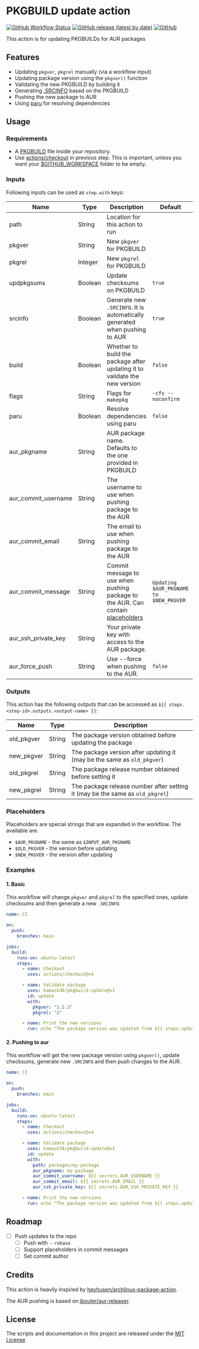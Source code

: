 # PKGBUILD update action

[![GitHub Workflow Status](https://img.shields.io/github/actions/workflow/status/kamack38/pkgbuild-update/CD.yml?label=CI&style=flat-square)](https://github.com/kamack38/pkgbuild-update/actions)
[![GitHub release (latest by date)](https://img.shields.io/github/v/release/kamack38/pkgbuild-update?style=flat-square)](https://github.com/kamack38/pkgbuild-update/releases)
[![GitHub](https://img.shields.io/github/license/kamack38/pkgbuild-update?style=flat-square)](./LICENSE)

This action is for updating PKGBUILDs for AUR packages

## Features

- Updating `pkgver`, `pkgrel` manually (via a workflow input)
- Updating package version using the `pkgver()` function
- Validating the new PKGBUILD by building it
- Generating [.SRCINFO](https://wiki.archlinux.org/title/.SRCINFO) based on the PKGBUILD
- Pushing the new package to AUR
- Using [paru](https://github.com/Morganamilo/paru) for resolving dependencies

## Usage

### Requirements

- A [PKGBUILD](https://wiki.archlinux.org/title/PKGBUILD) file inside your repository.
- Use [actions/checkout](https://github.com/actions/checkout) in previous step. This is important,
  unless you want your
  [$GITHUB_WORKSPACE](https://docs.github.com/en/actions/reference/environment-variables#default-environment-variables)
  folder to be empty.

### Inputs

Following inputs can be used as `step.with` keys:

| Name                | Type    | Description                                                                                      | Default                                | Required |
| ------------------- | ------- | ------------------------------------------------------------------------------------------------ | -------------------------------------- | -------- |
| path                | String  | Location for this action to run                                                                  |                                        | `false`  |
| pkgver              | String  | New `pkgver` for PKGBUILD                                                                        |                                        | `false`  |
| pkgrel              | Integer | New `pkgrel` for PKGBUILD                                                                        |                                        | `false`  |
| updpkgsums          | Boolean | Update checksums on PKGBUILD                                                                     | `true`                                 | `false`  |
| srcinfo             | Boolean | Generate new `.SRCINFO`. It is automatically generated when pushing to AUR                       | `true`                                 | `false`  |
| build               | Boolean | Whether to build the package after updating it to validate the new version                       | `false`                                | `false`  |
| flags               | String  | Flags for `makepkg`                                                                              | `-cfs --noconfirm`                     | `false`  |
| paru                | Boolean | Resolve dependencies using paru                                                                  | `false`                                | `false`  |
| aur_pkgname         | String  | AUR package name. Defaults to the one provided in PKGBUILD                                       |                                        | `false`  |
| aur_commit_username | String  | The username to use when pushing package to the AUR                                              |                                        | `false`  |
| aur_commit_email    | String  | The email to use when pushing package to the AUR                                                 |                                        | `false`  |
| aur_commit_message  | String  | Commit message to use when pushing package to the AUR. Can contain [placeholders](#Placeholders) | `Updating $AUR_PKGNAME to $NEW_PKGVER` | `false`  |
| aur_ssh_private_key | String  | Your private key with access to the AUR package.                                                 |                                        | `false`  |
| aur_force_push      | String  | Use --force when pushing to the AUR.                                                             | `false`                                | `false`  |

### Outputs

This action has the following outputs that can be accessed as
`${{ steps.<step-id>.outputs.<output-name> }}`:

| Name       | Type   | Description                                                                   |
| ---------- | ------ | ----------------------------------------------------------------------------- |
| old_pkgver | String | The package version obtained before updating the package                      |
| new_pkgver | String | The package version after updating it (may be the same as `old_pkgver`)       |
| old_pkgrel | String | The package release number obtained before setting it                         |
| new_pkgrel | String | The package release number after setting it (may be the same as `old_pkgrel`) |

### Placeholders

Placeholders are special strings that are expanded in the workflow. The available are.

- `$AUR_PKGNAME` - the same as `$INPUT_AUR_PKGNAME`
- `$OLD_PKGVER` - the version before updating
- `$NEW_PKGVER` - the version after updating

### Examples

#### 1. Basic

This workflow will change `pkgver` and `pkgrel` to the specified ones, update checksums and then
generate a new `.SRCINFO`.

```yaml
name: CI

on:
  push:
    branches: main

jobs:
  build:
    runs-on: ubuntu-latest
    steps:
      - name: Checkout
        uses: actions/checkout@v4

      - name: Validate package
        uses: kamack38/pkgbuild-update@v1
        id: update
        with:
          pkgver: "1.2.3"
          pkgrel: "2"

      - name: Print the new versions
        run: echo "The package version was updated from ${{ steps.update.outputs.old_pkgver }} to ${{ steps.update.outputs.new_pkgver }}"
```

#### 2. Pushing to aur

This workflow will get the new package version using `pkgver()`, update checksums, generate new
`.SRCINFO` and then push changes to the AUR.

```yaml
name: CI

on:
  push:
    branches: main

jobs:
  build:
    runs-on: ubuntu-latest
    steps:
      - name: Checkout
        uses: actions/checkout@v4

      - name: Validate package
        uses: kamack38/pkgbuild-update@v1
        id: update
        with:
          path: packages/my-package
          aur_pkgname: my-package
          aur_commit_username: ${{ secrets.AUR_USERNAME }}
          aur_commit_email: ${{ secrets.AUR_EMAIL }}
          aur_ssh_private_key: ${{ secrets.AUR_SSH_PRIVATE_KEY }}

      - name: Print the new versions
        run: echo "The package version was updated from ${{ steps.update.outputs.old_pkgver }} to ${{ steps.update.outputs.new_pkgver }}"
```

## Roadmap

- [ ] Push updates to the repo
  - [ ] Push with `--rebase`
  - [ ] Support placeholders in commit messages
  - [ ] Set commit author

## Credits

This action is heavily inspired by
[heyhusen/archlinux-package-action](https://github.com/heyhusen/archlinux-package-action).

The AUR pushing is based on [jbouter/aur-releaser](https://github.com/jbouter/aur-releaser).

## License

The scripts and documentation in this project are released under the [MIT License](LICENSE)
